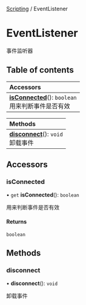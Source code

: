 [Scripting](../groups/Scripting.Scripting.md) / EventListener

# EventListener <Badge type="tip" text="Class" /> <Score text="EventListener" />

事件监听器

## Table of contents

| Accessors |
| :-----|
| **[isConnected](Events.EventListener.md#isconnected)**(): `boolean` <br> 用来判断事件是否有效|

| Methods |
| :-----|
| **[disconnect](Events.EventListener.md#disconnect)**(): `void` <br> 卸载事件|

## Accessors

### isConnected <Score text="isConnected" /> 

• `get` **isConnected**(): `boolean`

用来判断事件是否有效

#### Returns

`boolean`

## Methods

### disconnect <Score text="disconnect" /> 

• **disconnect**(): `void` 

卸载事件


